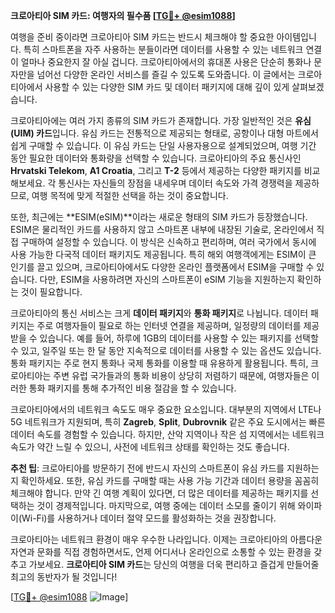 **크로아티아 SIM 카드: 여행자의 필수품 [[TG💪+ @esim1088](https://t.me/s/esim1088)]**

여행을 준비 중이라면 크로아티아 SIM 카드는 반드시 체크해야 할 중요한 아이템입니다. 특히 스마트폰을 자주 사용하는 분들이라면 데이터를 사용할 수 있는 네트워크 연결이 얼마나 중요한지 잘 아실 겁니다. 크로아티아에서의 휴대폰 사용은 단순히 통화나 문자만을 넘어선 다양한 온라인 서비스를 즐길 수 있도록 도와줍니다. 이 글에서는 크로아티아에서 사용할 수 있는 다양한 SIM 카드 및 데이터 패키지에 대해 깊이 있게 살펴보겠습니다.

크로아티아에는 여러 가지 종류의 SIM 카드가 존재합니다. 가장 일반적인 것은 **유심(UIM) 카드**입니다. 유심 카드는 전통적으로 제공되는 형태로, 공항이나 대형 마트에서 쉽게 구매할 수 있습니다. 이 유심 카드는 단일 사용자용으로 설계되었으며, 여행 기간 동안 필요한 데이터와 통화량을 선택할 수 있습니다. 크로아티아의 주요 통신사인 **Hrvatski Telekom**, **A1 Croatia**, 그리고 **T-2** 등에서 제공하는 다양한 패키지를 비교해보세요. 각 통신사는 자신들의 장점을 내세우며 데이터 속도와 가격 경쟁력을 제공하므로, 여행 목적에 맞게 적절한 선택을 하는 것이 중요합니다.

또한, 최근에는 **ESIM(eSIM)**이라는 새로운 형태의 SIM 카드가 등장했습니다. ESIM은 물리적인 카드를 사용하지 않고 스마트폰 내부에 내장된 기술로, 온라인에서 직접 구매하여 설정할 수 있습니다. 이 방식은 신속하고 편리하며, 여러 국가에서 동시에 사용 가능한 다국적 데이터 패키지도 제공됩니다. 특히 해외 여행객에게는 ESIM이 큰 인기를 끌고 있으며, 크로아티아에서도 다양한 온라인 플랫폼에서 ESIM을 구매할 수 있습니다. 다만, ESIM을 사용하려면 자신의 스마트폰이 eSIM 기능을 지원하는지 확인하는 것이 필요합니다.

크로아티아의 통신 서비스는 크게 **데이터 패키지**와 **통화 패키지**로 나뉩니다. 데이터 패키지는 주로 여행자들이 필요로 하는 인터넷 연결을 제공하며, 일정량의 데이터를 제공받을 수 있습니다. 예를 들어, 하루에 1GB의 데이터를 사용할 수 있는 패키지를 선택할 수 있고, 일주일 또는 한 달 동안 지속적으로 데이터를 사용할 수 있는 옵션도 있습니다. 통화 패키지는 주로 현지 통화나 국제 통화를 이용할 때 유용하게 활용됩니다. 특히, 크로아티아는 주변 유럽 국가들과의 통화 비용이 상당히 저렴하기 때문에, 여행자들은 이러한 통화 패키지를 통해 추가적인 비용 절감을 할 수 있습니다.

크로아티아에서의 네트워크 속도도 매우 중요한 요소입니다. 대부분의 지역에서 LTE나 5G 네트워크가 지원되며, 특히 **Zagreb**, **Split**, **Dubrovnik** 같은 주요 도시에서는 빠른 데이터 속도를 경험할 수 있습니다. 하지만, 산악 지역이나 작은 섬 지역에서는 네트워크 속도가 약간 느릴 수 있으니, 사전에 네트워크 상태를 확인하는 것도 좋습니다.

**추천 팁**: 크로아티아를 방문하기 전에 반드시 자신의 스마트폰이 유심 카드를 지원하는지 확인하세요. 또한, 유심 카드를 구매할 때는 사용 가능 기간과 데이터 용량을 꼼꼼히 체크해야 합니다. 만약 긴 여행 계획이 있다면, 더 많은 데이터를 제공하는 패키지를 선택하는 것이 경제적입니다. 마지막으로, 여행 중에는 데이터 소모를 줄이기 위해 와이파이(Wi-Fi)를 사용하거나 데이터 절약 모드를 활성화하는 것을 권장합니다.

크로아티아는 네트워크 환경이 매우 우수한 나라입니다. 이제는 크로아티아의 아름다운 자연과 문화를 직접 경험하면서도, 언제 어디서나 온라인으로 소통할 수 있는 환경을 갖추고 가보세요. **크로아티아 SIM 카드**는 당신의 여행을 더욱 편리하고 즐겁게 만들어줄 최고의 동반자가 될 것입니다!

[[TG💪+ @esim1088](https://t.me/s/esim1088) ![Image](https://i.postimg.cc/Y0z9fWf4/image.png)]